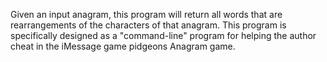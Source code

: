 Given an input anagram, this program will return all words that are rearrangements of the characters of that anagram. This program is specifically designed as a "command-line" program for helping the author cheat in the iMessage game pidgeons Anagram game. 
